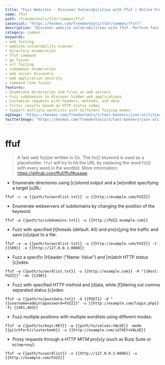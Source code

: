 ```yaml
---
title: "Fuzz Websites - Discover Vulnerabilities with ffuf | Online Free DevTools by Hexmos"
name: ffuf
path: /freedevtools/tldr/common/ffuf
canonical: "https://hexmos.com/freedevtools/tldr/common/ffuf/"
description: "Discover website vulnerabilities with ffuf. Perform fast web fuzzing and enumerate directories using command-line. Free online tool, no registration required."
category: common
keywords:
- web fuzzing
- website vulnerability scanner
- directory enumeration
- ffuf command
- go fuzzer
- url fuzzing
- subdomain enumeration
- web server discovery
- web application security
- command-line fuzzer
features:
- Enumerate directories and files on web servers
- Fuzz subdomains to discover hidden web applications
- Customize requests with headers, methods, and data
- Filter results based on HTTP status codes
- Support multiple wordlists with different fuzzing modes
ogImage: "https://hexmos.com/freedevtools/t/tool-banners/json-utilities-banner.png"
twitterImage: "https://hexmos.com/freedevtools/t/tool-banners/json-utilities-banner.png"
---
```


# ffuf

> A fast web fuzzer written in Go.
> The `FUZZ` keyword is used as a placeholder. `ffuf` will try to hit the URL by replacing the word `FUZZ` with every word in the wordlist.
> More information: <https://github.com/ffuf/ffuf#usage>.

- Enumerate directories using [c]olored output and a [w]ordlist specifying a target [u]RL:

`ffuf -c -w {{path/to/wordlist.txt}} -u {{http://example.com/FUZZ}}`

- Enumerate webservers of subdomains by changing the position of the keyword:

`ffuf -w {{path/to/subdomains.txt}} -u {{http://FUZZ.example.com}}`

- Fuzz with specified [t]hreads (default: 40) and pro[x]ying the traffic and save [o]utput to a file:

`ffuf -o -w {{path/to/wordlist.txt}} -u {{http://example.com/FUZZ}} -t {{500}} -x {{http://127.0.0.1:8080}}`

- Fuzz a specific [H]eader ("Name: Value") and [m]atch HTTP status [c]odes:

`ffuf -w {{path/to/wordlist.txt}} -u {{http://example.com}} -H "{{Host: FUZZ}}" -mc {{200}}`

- Fuzz with specified HTTP method and [d]ata, while [f]iltering out comma separated status [c]odes:

`ffuf -w {{path/to/postdata.txt}} -X {{POST}} -d "{{username=admin\&password=FUZZ}}" -u {{http://example.com/login.php}} -fc {{401,403}}`

- Fuzz multiple positions with multiple wordlists using different modes:

`ffuf -w {{path/to/keys:KEY}} -w {{path/to/values:VALUE}} -mode {{pitchfork|clusterbomb}} -u {{http://example.com/id?KEY=VALUE}}`

- Proxy requests through a HTTP MITM pro[x]y (such as Burp Suite or `mitmproxy`):

`ffuf -w {{path/to/wordlist}} -x {{http://127.0.0.1:8080}} -u {{http://example.com/FUZZ}}`
